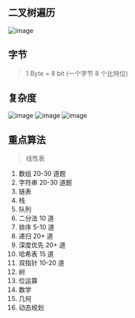 ## 二叉树遍历

![image](https://note.youdao.com/yws/res/2174/0B4C421BC8834EF994BF03460E8CDCF0)

## 字节

> 1 Byte = 8 bit (一个字节 8 个比特位)

## 复杂度

![image](https://note.youdao.com/yws/res/2198/F1B307D99311422AA3189B112FCEA189)
![image](https://note.youdao.com/yws/res/2200/A1408CF35CAB4DE29495E46FF06804FE)
![image](https://note.youdao.com/yws/res/2202/E213EBBDD56C4506BBF67E5B7C6B32C4)

## 重点算法

> 线性表

1. 数组 20-30 道题
2. 字符串 20-30 道题
3. 链表
4. 栈
5. 队列
6. 二分法 10 道
7. 排序 5-10 道
8. 递归 20+ 道
9. 深度优先 20+ 道
10. 哈希表 15 道
11. 双指针 10-20 道
12. 树
13. 位运算
14. 数学
15. 几何
16. 动态规划
